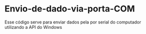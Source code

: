 # Envio-de-dado-via-porta-COM
Esse código serve para enviar dados pela por serial do computador utilizando a API do Windows 
